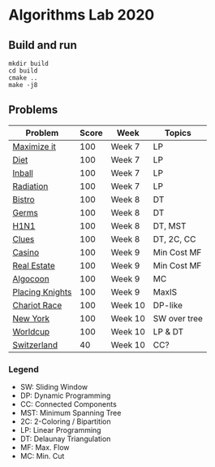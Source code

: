 # Algorithms Lab 2020

## Build and run

```shell script
mkdir build
cd build
cmake ..
make -j8
```

## Problems

| Problem | Score | Week | Topics | 
| ------- | ----- | ---- | ------ |
| [Maximize it](src/week7/maximizeit.cpp)       | 100   | Week 7    | LP | 
| [Diet](src/week7/diet.cpp)                    | 100   | Week 7    | LP | 
| [Inball](src/week7/inball.cpp)                | 100   | Week 7    | LP | 
| [Radiation](src/week7/radiation.cpp)          | 100   | Week 7    | LP | 
| [Bistro](src/week8/bistro.cpp)                | 100   | Week 8    | DT | 
| [Germs](src/week8/germs.cpp)                  | 100   | Week 8    | DT | 
| [H1N1](src/week8/h1n1.cpp)                    | 100   | Week 8    | DT, MST | 
| [Clues](src/week8/clues.cpp)                  | 100   | Week 8    | DT, 2C, CC | 
| [Casino](src/week9/casino.cpp)                | 100   | Week 9    | Min Cost MF |
| [Real Estate](src/week9/real_estate.cpp)      | 100   | Week 9    | Min Cost MF |
| [Algocoon](src/week9/algocoon.cpp)            | 100   | Week 9    | MC |
| [Placing Knights](src/week9/real_estate.cpp)  | 100   | Week 9    | MaxIS |
| [Chariot Race](src/week10/chariot_race.cpp)   | 100   | Week 10   | DP-like |
| [New York](src/week10/new_york.cpp)           | 100   | Week 10   | SW over tree |
| [Worldcup](src/week10/worldcup.cpp)           | 100   | Week 10   | LP & DT |
| [Switzerland](src/week10/switzerland.cpp)     | 40    | Week 10   | CC? |

### Legend
- SW: Sliding Window
- DP: Dynamic Programming
- CC: Connected Components
- MST: Minimum Spanning Tree
- 2C: 2-Coloring / Bipartition
- LP: Linear Programming
- DT: Delaunay Triangulation
- MF: Max. Flow
- MC: Min. Cut
